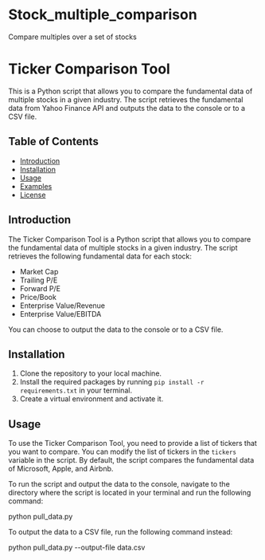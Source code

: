 # Stock_multiple_comparison
Compare multiples over a set of stocks

# Ticker Comparison Tool

This is a Python script that allows you to compare the fundamental data of multiple stocks in a given industry. The script retrieves the fundamental data from Yahoo Finance API and outputs the data to the console or to a CSV file.

## Table of Contents

- [Introduction](#introduction)
- [Installation](#installation)
- [Usage](#usage)
- [Examples](#examples)
- [License](#license)

## Introduction

The Ticker Comparison Tool is a Python script that allows you to compare the fundamental data of multiple stocks in a given industry. The script retrieves the following fundamental data for each stock:

- Market Cap
- Trailing P/E
- Forward P/E
- Price/Book
- Enterprise Value/Revenue
- Enterprise Value/EBITDA

You can choose to output the data to the console or to a CSV file.

## Installation

1. Clone the repository to your local machine.
2. Install the required packages by running `pip install -r requirements.txt` in your terminal.
3. Create a virtual environment and activate it.

## Usage

To use the Ticker Comparison Tool, you need to provide a list of tickers that you want to compare. You can modify the list of tickers in the `tickers` variable in the script. By default, the script compares the fundamental data of Microsoft, Apple, and Airbnb.

To run the script and output the data to the console, navigate to the directory where the script is located in your terminal and run the following command:

python pull_data.py

To output the data to a CSV file, run the following command instead:

python pull_data.py --output-file data.csv
